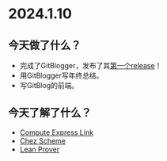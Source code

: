 # 2024.1.10

## 今天做了什么？
- 完成了GitBlogger，发布了其[第一个release](https://github.com/jetera-creative/gitblogger/releases/tag/2024.1.10)！
- 用GitBlogger写年终总结。
- 写GitBlog的前端。

## 今天了解了什么？
- [Compute Express Link](https://en.wikipedia.org/wiki/Compute_Express_Link)
- [Chez Scheme](https://github.com/cisco/ChezScheme)
- [Lean Prover](https://en.wikipedia.org/wiki/Lean_(proof_assistant))

